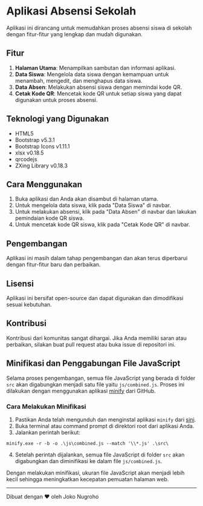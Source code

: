 # Aplikasi Absensi Sekolah

Aplikasi ini dirancang untuk memudahkan proses absensi siswa di sekolah dengan fitur-fitur yang lengkap dan mudah digunakan.

## Fitur

1. **Halaman Utama**: Menampilkan sambutan dan informasi aplikasi.
2. **Data Siswa**: Mengelola data siswa dengan kemampuan untuk menambah, mengedit, dan menghapus data siswa.
3. **Data Absen**: Melakukan absensi siswa dengan memindai kode QR.
4. **Cetak Kode QR**: Mencetak kode QR untuk setiap siswa yang dapat digunakan untuk proses absensi.

## Teknologi yang Digunakan

- HTML5
- Bootstrap v5.3.1
- Bootstrap Icons v1.11.1
- xlsx v0.18.5
- qrcodejs
- ZXing Library v0.18.3

## Cara Menggunakan

1. Buka aplikasi dan Anda akan disambut di halaman utama.
2. Untuk mengelola data siswa, klik pada "Data Siswa" di navbar.
3. Untuk melakukan absensi, klik pada "Data Absen" di navbar dan lakukan pemindaian kode QR siswa.
4. Untuk mencetak kode QR siswa, klik pada "Cetak Kode QR" di navbar.

## Pengembangan

Aplikasi ini masih dalam tahap pengembangan dan akan terus diperbarui dengan fitur-fitur baru dan perbaikan.

## Lisensi

Aplikasi ini bersifat open-source dan dapat digunakan dan dimodifikasi sesuai kebutuhan.

## Kontribusi

Kontribusi dari komunitas sangat dihargai. Jika Anda memiliki saran atau perbaikan, silakan buat pull request atau buka issue di repositori ini.

## Minifikasi dan Penggabungan File JavaScript

Selama proses pengembangan, semua file JavaScript yang berada di folder `src` akan digabungkan menjadi satu file yaitu `js/combined.js`. Proses ini dilakukan dengan menggunakan aplikasi [minify](https://github.com/tdewolff/minify/tree/master) dari GitHub.

### Cara Melakukan Minifikasi

1. Pastikan Anda telah mengunduh dan menginstal aplikasi `minify` dari [sini](https://github.com/tdewolff/minify/tree/master).
2. Buka terminal atau command prompt di direktori root dari aplikasi Anda.
3. Jalankan perintah berikut:

`minify.exe -r -b -o .\js\combined.js --match '\\*.js' .\src\`

4. Setelah perintah dijalankan, semua file JavaScript di folder `src` akan digabungkan dan diminifikasi ke dalam file `js/combined.js`.

Dengan melakukan minifikasi, ukuran file JavaScript akan menjadi lebih kecil sehingga meningkatkan kecepatan pemuatan halaman web.

---

Dibuat dengan ❤️ oleh Joko Nugroho
